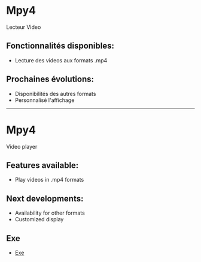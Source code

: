 # Mpy4


Lecteur Video


## Fonctionnalités disponibles:

* Lecture des videos aux formats .mp4

## Prochaines évolutions:

* Disponibilités des autres formats
* Personnalisé l'affichage

----
# Mpy4

Video player


## Features available:

* Play videos in .mp4 formats

## Next developments:

* Availability for other formats
* Customized display



## Exe

* [Exe](https://github.com/damiencot/Mpy4/releases/tag/V1.0)


